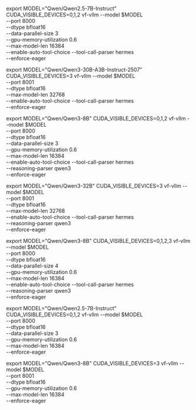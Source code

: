 export MODEL="Qwen/Qwen2.5-7B-Instruct"
CUDA_VISIBLE_DEVICES=0,1,2 vf-vllm --model $MODEL \
    --port 8000 \
    --dtype bfloat16 \
    --data-parallel-size 3 \
    --gpu-memory-utilization 0.6 \
    --max-model-len 16384 \
    --enable-auto-tool-choice --tool-call-parser hermes \
    --enforce-eager


export MODEL="Qwen/Qwen3-30B-A3B-Instruct-2507"
CUDA_VISIBLE_DEVICES=3 vf-vllm --model $MODEL \
    --port 8001 \
    --dtype bfloat16 \
    --max-model-len 32768 \
    --enable-auto-tool-choice --tool-call-parser hermes \
    --enforce-eager


export MODEL="Qwen/Qwen3-8B"
CUDA_VISIBLE_DEVICES=0,1,2 vf-vllm --model $MODEL \
    --port 8000 \
    --dtype bfloat16 \
    --data-parallel-size 3 \
    --gpu-memory-utilization 0.6 \
    --max-model-len 16384 \
    --enable-auto-tool-choice --tool-call-parser hermes \
    --reasoning-parser qwen3 \
    --enforce-eager

export MODEL="Qwen/Qwen3-32B"
CUDA_VISIBLE_DEVICES=3 vf-vllm --model $MODEL \
    --port 8001 \
    --dtype bfloat16 \
    --max-model-len 32768 \
    --enable-auto-tool-choice --tool-call-parser hermes \
    --reasoning-parser qwen3 \
    --enforce-eager

export MODEL="Qwen/Qwen3-8B"
CUDA_VISIBLE_DEVICES=0,1,2,3 vf-vllm --model $MODEL \
    --port 8000 \
    --dtype bfloat16 \
    --data-parallel-size 4 \
    --gpu-memory-utilization 0.6 \
    --max-model-len 16384 \
    --enable-auto-tool-choice --tool-call-parser hermes \
    --reasoning-parser qwen3 \
    --enforce-eager

export MODEL="Qwen/Qwen2.5-7B-Instruct"
CUDA_VISIBLE_DEVICES=0,1,2 vf-vllm --model $MODEL \
    --port 8000 \
    --dtype bfloat16 \
    --data-parallel-size 3 \
    --gpu-memory-utilization 0.6 \
    --max-model-len 16384 \
    --enforce-eager
        
export MODEL="Qwen/Qwen3-8B"
CUDA_VISIBLE_DEVICES=3 vf-vllm --model $MODEL \
    --port 8001 \
    --dtype bfloat16 \
    --gpu-memory-utilization 0.6 \
    --max-model-len 16384 \
    --enforce-eager
        